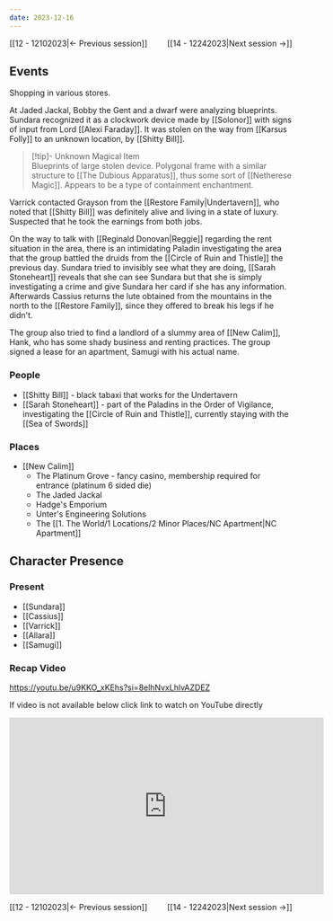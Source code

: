 ```yaml
---
date: 2023-12-16
---
```

[[12 - 12102023|← Previous session]] <span style="float: right;">[[14 - 12242023|Next session →]]</span>

## Events
Shopping in various stores.

At Jaded Jackal, Bobby the Gent and a dwarf were analyzing blueprints. Sundara recognized it as a clockwork device made by [[Solonor]] with signs of input from Lord [[Alexi Faraday]]. It was stolen on the way from [[Karsus Folly]] to an unknown location, by [[Shitty Bill]]. 

> [!tip]- Unknown Magical Item  
> Blueprints of large stolen device. Polygonal frame with a similar structure to [[The Dubious Apparatus]], thus some sort of [[Netherese Magic]]. Appears to be a type of containment enchantment.

Varrick contacted Grayson from the [[Restore Family|Undertavern]], who noted that [[Shitty Bill]] was definitely alive and living in a state of luxury. Suspected that he took the earnings from both jobs. 

On the way to talk with [[Reginald Donovan|Reggie]] regarding the rent situation in the area, there is an intimidating Paladin investigating the area that the group battled the druids from the [[Circle of Ruin and Thistle]] the previous day. Sundara tried to invisibly see what they are doing, [[Sarah Stoneheart]] reveals that she can see Sundara but that she is simply investigating a crime and give Sundara her card if she has any information. Afterwards Cassius returns the lute obtained from the mountains in the north to the [[Restore Family]], since they offered to break his legs if he didn't.

The group also tried to find a landlord of a slummy area of [[New Calim]], Hank, who has some shady business and renting practices. The group signed a lease for an apartment, Samugi with his actual name.

### People
- [[Shitty Bill]] - black tabaxi that works for the Undertavern
- [[Sarah Stoneheart]] - part of the Paladins in the Order of Vigilance, investigating the [[Circle of Ruin and Thistle]], currently staying with the [[Sea of Swords]] 

### Places 
- [[New Calim]] 
	- The Platinum Grove - fancy casino, membership required for entrance (platinum 6 sided die)
	- The Jaded Jackal
	- Hadge's Emporium
	- Unter's Engineering Solutions
	- The [[1. The World/1 Locations/2 Minor Places/NC Apartment|NC Apartment]] 

## Character Presence 
### Present
- [[Sundara]] 
- [[Cassius]] 
- [[Varrick]] 
- [[Allara]] 
- [[Samugi]] 

### Recap Video

https://youtu.be/u9KKO_xKEhs?si=8elhNvxLhlvAZDEZ

If video is not available below click link to watch on YouTube directly

<iframe width="560" height="315" src="https://www.youtube.com/embed/u9KKO_xKEhs?si=ymU3CjbcziP5rk7J" title="YouTube video player" frameborder="0" allow="accelerometer; autoplay; clipboard-write; encrypted-media; gyroscope; picture-in-picture; web-share" referrerpolicy="strict-origin-when-cross-origin" allowfullscreen></iframe>

[[12 - 12102023|← Previous session]] <span style="float: right;">[[14 - 12242023|Next session →]]</span>